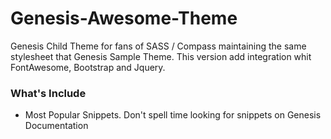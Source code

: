 Genesis-Awesome-Theme
=====================

Genesis Child Theme for fans of SASS / Compass maintaining the same stylesheet that Genesis Sample Theme. 
This version add integration whit FontAwesome, Bootstrap and Jquery.

### What's Include
- Most Popular Snippets. Don't spell time looking for snippets on Genesis Documentation 
